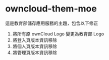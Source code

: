 # owncloud-them-moe
這是教育部儲存應用服務的主題，包含以下修正
1. 將所有原 ownCloud Logo 變更為教育部 Logo
2. 將登入頁版本資訊移除
3. 將個人頁版本資訊移除
4. 將管理頁版本資訊移除
